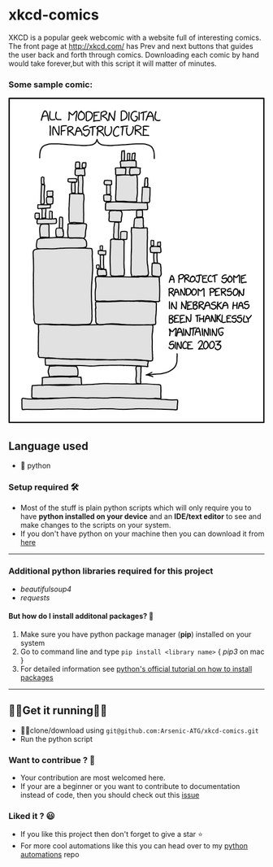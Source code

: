 # xkcd-comics
XKCD is a popular geek webcomic with a website full of interesting comics. The front page at http://xkcd.com/ has Prev and next buttons that guides the user back and forth through comics. Downloading each comic by hand would take forever,but with this script it will matter of minutes.

### Some sample comic:
![Dependencies](https://github.com/Arsenic-ATG/xkcd-comics/blob/master/samples/sample%20comic%20-%201.png)
## Language used
- 🐍 python

### Setup required 🛠
- Most of the stuff is plain python scripts which will only require you to have **python installed on your device** and an **IDE/text editor** to see and make changes to the scripts on your system.
- If you don't have python on your machine then you can download it from [here](https://www.python.org/downloads/)

---

### Additional python libraries required for this project
- _beautifulsoup4_
- _requests_

#### But how do I install additonal packages? 🤨
1. Make sure you have python package manager (**pip**) installed on your system
2. Go to command line and type ```pip install <library name>``` { _pip3_ on mac }
3. For detailed information see [python's official tutorial on how to install packages](https://packaging.python.org/tutorials/installing-packages/)

---

## 🏃‍♀️Get it running🏃‍♂️
- 👯‍♂️clone/download using ```git@github.com:Arsenic-ATG/xkcd-comics.git```
- Run the python script

### Want to contribue ? 🤩
- Your contribution are most welcomed here.
- If your are a beginner or you want to contribute to documentation instead of code, then you should check out this [issue](https://github.com/Arsenic-ATG/xkcd-comics/issues/3)

### Liked it ? 😃
- If you like this project then don't forget to give a star ⭐️
- For more cool automations like this you can head over to my [python automations](https://github.com/Arsenic-ATG/Python-Automations) repo

